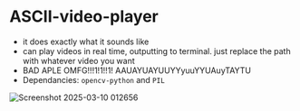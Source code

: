 # ASCII-video-player
* it does exactly what it sounds like
* can play videos in real time, outputting to terminal. just replace the path with whatever video you want
* BAD APLE OMFG!!!1!1!!1! AAUAYUAYUUYYyuuYYUAuyTAYTU
* Dependancies: `opencv-python` and `PIL`
  


![Screenshot 2025-03-10 012656](https://github.com/user-attachments/assets/badaa52f-1424-4b70-b30c-67d85188f780)
